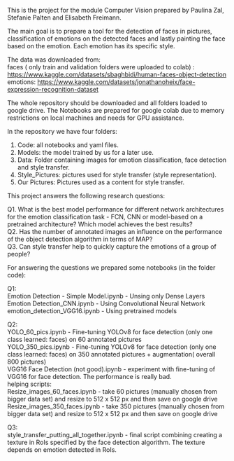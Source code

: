 This is the project for the module Computer Vision prepared by Paulina Zal, Stefanie Palten and Elisabeth Freimann.

The main goal is to prepare a tool for the detection of faces in pictures, classification of emotions on the detected faces and lastly painting the face based on the emotion. Each emotion has its specific style.

The data was downloaded from: <br>
faces ( only train and validation folders were uploaded to colab) : https://www.kaggle.com/datasets/sbaghbidi/human-faces-object-detection <br>
emotions: https://www.kaggle.com/datasets/jonathanoheix/face-expression-recognition-dataset

The whole repository should be downloaded and all folders loaded to google drive. The Notebooks are prepared for google colab due to memory restrictions on local machines and needs for GPU assistance.

In the repository we have four folders:
1. Code: all notebooks and yaml files.
2. Models: the model trained by us for a later use.
3. Data: Folder containing images for emotion classification, face detection and style transfer.
4. Style_Pictures: pictures used for style transfer (style representation).
5. Our Pictures: Pictures used as a content for style transfer.

This project answers the following research questions:

Q1. What is the best model performance for different network architectures for the emotion classification task - FCN, CNN or model-based on a pretrained architecture? Which model achieves the best results?<br>
Q2. Has the number of annotated images an influence on the performance of the object detection algorithm in terms of MAP​? <br>
Q3. Can style transfer help to quickly capture the emotions of a group of people? <br>


For answering the questions we prepared some notebooks (in the folder code):

Q1: <br>
Emotion Detection - Simple Model.ipynb - Unsing only Dense Layers <br>
Emotion Detection_CNN.ipynb - Using Convolutional Neural Network <br>
emotion_detection_VGG16.ipynb - Using pretrained models <br>

Q2:<br>
YOLO_60_pics.ipynb - Fine-tuning YOLOv8 for face detection (only one class learned: faces) on 60 annotated pictures  <br>
YOLO_350_pics.ipynb - Fine-tuning YOLOv8 for face detection (only one class learned: faces) on 350 annotated pictures + augmentation( overall  800 pictures) <br>
VGG16 Face Detection (not good).ipynb - experiment with fine-tuning of VGG16 for face detection. The performance is really bad.  <br>
  helping scripts: <br>
  Resize_images_60_faces.ipynb - take 60 pictures (manually chosen from bigger data set) and resize to 512 x 512 px and then save on google drive<br>
  Resize_images_350_faces.ipynb - take 350 pictures (manually chosen from bigger data set) and resize to 512 x 512 px and then save on google drive<br>

Q3:<br>
style_transfer_putting_all_together.ipynb - final script combining creating a texture in RoIs specified by the face detection algorithm. The texture depends on emotion detected in RoIs.<br>


                    
